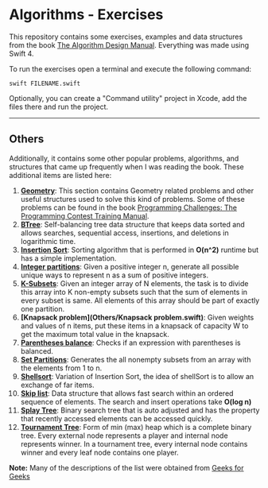 # Algorithms - Exercises

This repository contains some exercises, examples and data structures from the book [The Algorithm Design Manual](https://www.amazon.com.mx/Algorithm-Design-Manual-Steve-Skiena/dp/1848000693/). Everything was made using Swift 4.  

To run the exercises open a terminal and execute the following command:

```
swift FILENAME.swift
```

Optionally, you can create a "Command utility" project in Xcode, add the files there and run the project.

---

## Others

Additionally, it contains some other popular problems, algorithms, and structures that came up frequently when I was reading the book. These additional items are listed here:
1. **[Geometry](Others/Geometry)**: This section contains Geometry related problems and other useful structures used to solve this kind of problems. Some of these problems can be found in the book [Programming Challenges: The Programming Contest Training Manual](https://www.amazon.com.mx/Programming-Challenges-Contest-Training-Manual/dp/0387001638).
2. **[BTree](Others/BTree.swift)**: Self-balancing tree data structure that keeps data sorted and allows searches, sequential access, insertions, and deletions in logarithmic time.
3. **[Insertion Sort](Others/InsertionSort.swift)**: Sorting algorithm that is performed in **O(n^2)** runtime but has a simple implementation.
4. **[Integer partitions](Others/IntegerPartition.swift)**: Given a positive integer n, generate all possible unique ways to represent n as a sum of positive integers. 
5. **[K-Subsets](Others/KSubsets.swift)**: Given an integer array of N elements, the task is to divide this array into K non-empty subsets such that the sum of elements in every subset is same. All elements of this array should be part of exactly one partition.
6. **[Knapsack problem](Others/Knapsack problem.swift)**:  Given weights and values of n items, put these items in a knapsack of capacity W to get the maximum total value in the knapsack.
7. **[Parentheses balance](Others/ParenthesesBalance.swift)**: Checks if an expression with parentheses is balanced.
8. **[Set Partitions](Others/SetPartitions.swift)**: Generates the all nonempty subsets from an array with the elements from 1 to n.
9. **[Shellsort](Others/Shellsort.swift)**: Variation of Insertion Sort, the idea of shellSort is to allow an exchange of far items.
10. **[Skip list](Others/SkipList.swift)**: Data structure that allows fast search within an ordered sequence of elements.  The search and insert operations take **O(log n)**
11. **[Splay Tree](Others/SplayTree.swift)**: Binary search tree that is auto adjusted and has the property that recently accessed elements can be accessed quickly.
12. **[Tournament Tree](Others/TournamentTree.swift)**:  Form of min (max) heap which is a complete binary tree. Every external node represents a player and internal node represents winner. In a tournament tree, every internal node contains winner and every leaf node contains one player.  

**Note:** Many of the descriptions of the list were obtained from [Geeks for Geeks](https://www.geeksforgeeks.org)
